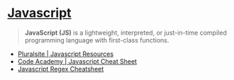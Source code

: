 # [Javascript](https://developer.mozilla.org/en-US/docs/Web/JavaScript)
> **JavaScript (JS)** is a lightweight, interpreted, or just-in-time compiled programming language with first-class functions. 

- [Pluralsite | Javascript Resources](https://www.javascript.com/)
- [Code Academy | Javascript Cheat Sheet](https://www.codecademy.com/learn/introduction-to-javascript/modules/learn-javascript-introduction/cheatsheet)
- [Javascript Regex Cheatsheet](https://www.debuggex.com/cheatsheet/regex/javascript)
